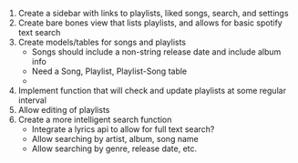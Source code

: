 1. Create a sidebar with links to playlists, liked songs, search, and settings
2. Create bare bones view that lists playlists, and allows for basic spotify text search
3. Create models/tables for songs and playlists
   * Songs should include a non-string release date and include album info
   * Need a Song, Playlist, Playlist-Song table
   * 
4. Implement function that will check and update playlists at some regular interval
5. Allow editing of playlists
6. Create a more intelligent search function
   * Integrate a lyrics api to allow for full text search?
   * Allow searching by artist, album, song name
   * Allow searching by genre, release date, etc.
